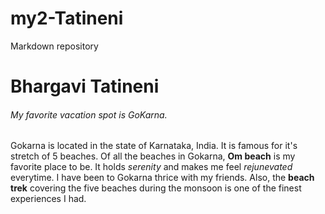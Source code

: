 # my2-Tatineni
Markdown repository

# Bhargavi Tatineni

###### My favorite vacation spot is GoKarna.

Gokarna is located in the state of Karnataka, India. It is famous for it's stretch of 5 beaches.
Of all the beaches in Gokarna, **Om beach** is my favorite place to be. It holds *serenity* and makes me feel _rejunevated_ everytime. I have been to Gokarna thrice with my friends. Also, the __beach trek__ covering the five beaches during the monsoon is one of the finest experiences I had.



